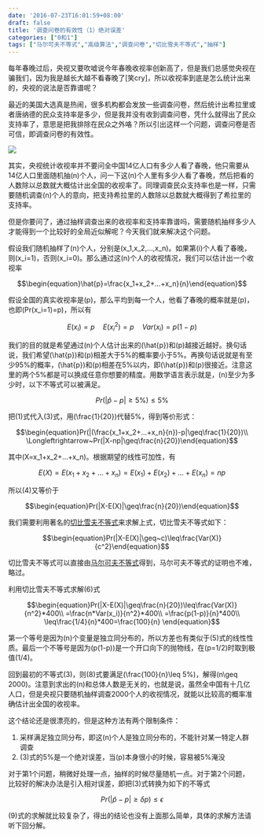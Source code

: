 ```yaml
---
date: '2016-07-23T16:01:59+08:00'
draft: false
title: '调查问卷的有效性（1）绝对误差'
categories: ["0和1"]
tags: ["马尔可夫不等式","高级算法","调查问卷","切比雪夫不等式","抽样"]
---
```

每年春晚过后，央视又要吹嘘说今年春晚收视率创新高了，但是我们总感觉央视在骗我们，因为我是越长大越不看春晚了[笑cry]，所以收视率到底是怎么统计出来的，央视的说法是否靠谱呢？

最近的美国大选真是热闹，很多机构都会发放一些调查问卷，然后统计出希拉里或者唐纳德的民众支持率是多少，但是我并没有收到调查问卷，凭什么就得出了民众支持率了，意思是把我排除在民众之外咯？所以引出这样一个问题，调查问卷是否可信，即调查问卷的有效性。

![](https://i0.wp.com/www.carp.ca/wp-content/uploads/2012/08/questionnaire1.jpg)

其实，央视统计收视率并不要问全中国14亿人口有多少人看了春晚，他只需要从14亿人口里面随机抽\(n\)个人，问一下这\(n\)个人里有多少人看了春晚，然后把看的人数除以总数就大概估计出全国的收视率了。同理调查民众支持率也是一样，只需要随机调查\(n\)个人的意向，把支持希拉里的人数除以总数就大概得到了希拉里的支持率。

但是你要问了，通过抽样调查出来的收视率和支持率靠谱吗，需要随机抽样多少人才能得到一个比较好的全局近似解呢？今天我们就来解决这个问题。

假设我们随机抽样了\(n\)个人，分别是\(x_1,x_2,…,x_n\)。如果第\(i\)个人看了春晚，则\(x_i=1\)，否则\(x_i=0\)。那么通过这\(n\)个人的收视情况，我们可以估计出一个收视率

$$\begin{equation}\hat{p}=\frac{x_1+x_2+…+x_n}{n}\end{equation}$$

假设全国的真实收视率是\(p\)，那么平均到每一个人，他看了春晚的概率就是\(p\)，也即\(Pr(x_i=1)=p\)，所以有

$$\begin{equation}E(x_i)=p\quad E(x_i^2)=p\quad Var(x_i)=p(1-p)\end{equation}$$

我们的目的就是希望通过\(n\)个人估计出来的\(\hat{p}\)和\(p\)越接近越好。换句话说，我们希望\(\hat{p}\)和\(p\)相差大于5%的概率要小于5%。再换句话说就是有至少95%的概率，\(\hat{p}\)和\(p\)相差在5%以内，即\(\hat{p}\)和\(p\)很接近。注意这里的两个5%都是可以换成任意你想要的精度。用数学语言表示就是，\(n\)至少为多少时，以下不等式可以被满足。

$$\begin{equation}Pr(|\hat{p}-p|\geq 5\%)\leq 5\%\end{equation}$$

把(1)式代入(3)式，用\(\frac{1}{20}\)代替5%，得到等价形式：

$$\begin{equation}Pr(|(\frac{x_1+x_2+…+x_n}{n})-p|\geq\frac{1}{20})\\ \Longleftrightarrow~Pr(|X-np|\geq\frac{n}{20})\end{equation}$$

其中\(X=x_1+x_2+…+x_n\)。根据期望的线性可加性，有

$$\begin{equation}E(X)=E(x_1+x_2+…+x_n)=E(x_1)+E(x_2)+…+E(x_n)=np\end{equation}$$

所以(4)又等价于

$$\begin{equation}Pr(|X-E(X)|\geq\frac{n}{20})\end{equation}$$

我们需要利用著名的[切比雪夫不等式](https://en.wikipedia.org/wiki/Chebyshev%27s_inequality)来求解上式，切比雪夫不等式如下：

$$\begin{equation}Pr(|X-E(X)|\geq~c)\leq\frac{Var(X)}{c^2}\end{equation}$$

切比雪夫不等式可以直接由[马尔可夫不等式](https://en.wikipedia.org/wiki/Markov%27s_inequality)得到，马尔可夫不等式的证明也不难，略过。

利用切比雪夫不等式求解(6)式

$$\begin{equation}Pr(|X-E(X)|\geq\frac{n}{20})\leq\frac{Var(X)}{n^2}*400\\ =\frac{n*Var(x_i)}{n^2}*400\\ =\frac{p(1-p)}{n}*400\\ \leq\frac{1/4}{n}*400=\frac{100}{n} \end{equation}$$

第一个等号是因为\(n\)个变量是独立同分布的，所以方差也有类似于(5)式的线性性质。最后一个不等号是因为\(p(1-p)\)是一个开口向下的抛物线，在\(p=1/2\)时取到极值\(1/4\)。

回到最初的不等式(3)，则(8)式要满足\(\frac{100}{n}\leq 5\%\)，解得\(n\geq 2000\)。注意到求出的\(n\)和总体人数是无关的，也就是说，虽然全中国有十几亿人口，但是央视只要随机抽样调查2000个人的收视情况，就能以比较高的概率准确估计出全国的收视率。

这个结论还是很漂亮的，但是这种方法有两个限制条件：

1. 采样满足独立同分布，即这\(n\)个人是独立同分布的，不能针对某一特定人群调查
2. (3)式的5%是一个绝对误差，当\(p\)本身很小的时候，容易被5%淹没

对于第1个问题，稍微好处理一点，抽样的时候尽量随机一点。对于第2个问题，比较好的解决办法是引入相对误差，即把(3)式转换为如下的不等式

$$\begin{equation}Pr(|\hat{p}-p|\geq\delta p)\leq\epsilon\end{equation}$$

(9)式的求解就比较复杂了，得出的结论也没有上面那么简单，具体的求解方法请听下回分解。